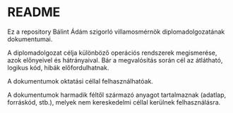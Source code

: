 # README

Ez a repository Bálint Ádám szigorló villamosmérnök diplomadolgozatának dokumentumai. 

A diplomadolgozat célja különböző operációs rendszerek megismerése, azok előnyeivel és hátrányaival.
Bár a megvalósítás során cél az átlátható, logikus kód, hibák előfordulhatnak.

A dokumentumok oktatási céllal felhasználhatóak.

A dokumentumok harmadik féltől származó anyagot tartalmaznak (adatlap, forráskód, stb.), 
melyek nem kereskedelmi céllal kerülnek felhasználásra.